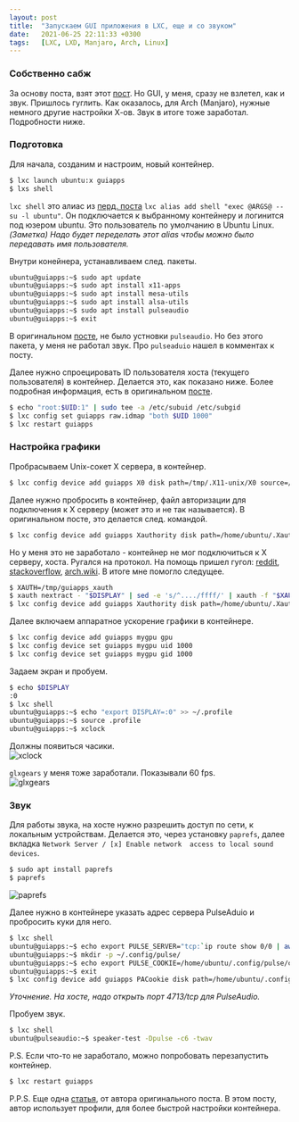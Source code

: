 ```yaml
---
layout: post
title:  "Запускаем GUI приложения в LXC, еще и со звуком"
date:   2021-06-25 22:11:33 +0300
tags:	[LXC, LXD, Manjaro, Arch, Linux]
---
```

### Собственно сабж

За основу поста, взят этот
[пост](https://blog.simos.info/how-to-run-graphics-accelerated-gui-apps-in-lxd-containers-on-your-ubuntu-desktop/).
Но GUI, у меня, сразу не взлетел, как и звук. Пришлось гуглить. Как оказалось,
для Arch (Manjaro), нужные немного другие настройки Х-ов. Звук в итоге тоже
заработал. Подробности ниже.

### Подготовка

Для начала, созданим и настроим, новый контейнер.
```sh
$ lxc launch ubuntu:x guiapps
$ lxs shell
```

`lxc shell` это алиас из [перд.
поста](https://dvg4000.github.io/some-notes/jekyll/github-pages/2021/04/19/lxd-lxc.html) `lxc alias add shell "exec @ARGS@ -- su -l
ubuntu"`. Он подключается к выбранному контейнеру и логинится под юзером ubuntu.
Это пользователь по умолчанию в Ubuntu Linux. *(Заметка) Надо будет переделать этот alias чтобы можно было передавать имя пользователя.*

Внутри конейнера, устанавливаем след. пакеты.
```sh
ubuntu@guiapps:~$ sudo apt update
ubuntu@guiapps:~$ sudo apt install x11-apps
ubuntu@guiapps:~$ sudo apt install mesa-utils
ubuntu@guiapps:~$ sudo apt install alsa-utils
ubuntu@guiapps:~$ sudo apt install pulseaudio
ubuntu@guiapps:~$ exit
```

В оригинальном [посте](https://blog.simos.info/how-to-run-graphics-accelerated-gui-apps-in-lxd-containers-on-your-ubuntu-desktop/), не было устновки `pulseaudio`. Но без этого пакета, у меня
не работал звук. Про `pulseaduio` нашел в комментах к посту. 

Далее нужно спроецировать ID пользователя хоста (текущего пользователя) в
контейнер. Делается это, как показано ниже. Более подробная информация, есть в
оригинальном
[посте](https://blog.simos.info/how-to-run-graphics-accelerated-gui-apps-in-lxd-containers-on-your-ubuntu-desktop/).

```sh
$ echo "root:$UID:1" | sudo tee -a /etc/subuid /etc/subgid
$ lxc config set guiapps raw.idmap "both $UID 1000"
$ lxc restart guiapps
```

### Настройка графики

Пробрасываем Unix-сокет X сервера, в контейнер.
```sh
$ lxc config device add guiapps X0 disk path=/tmp/.X11-unix/X0 source=/tmp/.X11-unix/X0
```

Далее нужно пробросить в контейнер, файл авторизации для подключения к Х
серверу (может это и не так называется). В оригинальном посте, это делается
след. командой.
```sh
$ lxc config device add guiapps Xauthority disk path=/home/ubuntu/.Xauthority source=${XAUTHORITY}
```

Но у меня это не заработало - контейнер не мог подключиться к X серверу, хоста.
Ругался на протокол. На помощь пришел гугол:
[reddit](https://www.reddit.com/r/archlinux/comments/c7b9yw/gui_apps_inside_of_lxd_containers/esrvb4y?utm_source=share&utm_medium=web2x&context=3),
[stackoverflow](https://stackoverflow.com/questions/16296753/can-you-run-gui-applications-in-a-linux-docker-container/25280523#25280523),
[arch.wiki](https://wiki.archlinux.org/title/Systemd-nspawn#Avoiding_xhost).
В итоге мне помогло следущее.
```sh
$ XAUTH=/tmp/guiapps_xauth
$ xauth nextract - "$DISPLAY" | sed -e 's/^..../ffff/' | xauth -f "$XAUTH" nmerge -
$ lxc config device add guiapps Xauthority disk path=/home/ubuntu/.Xauthority source=${XAUTH}
```

Далее включаем аппаратное ускорение графики в контейнере.
```sh
$ lxc config device add guiapps mygpu gpu
$ lxc config device set guiapps mygpu uid 1000
$ lxc config device set guiapps mygpu gid 1000
```

Задаем экран и пробуем.
```sh
$ echo $DISPLAY
:0
$ lxc shell
ubuntu@guiapps:~$ echo "export DISPLAY=:0" >> ~/.profile 
ubuntu@guiapps:~$ source .profile
ubuntu@guiapps:~$ xclock
```
Должны появиться часики.<br/>
![xclock](https://i2.wp.com/blog.simos.info/wp-content/uploads/2017/05/xclock.png?ssl=1)

`glxgears` у меня тоже заработали. Показывали 60 fps.<br/>
![glxgears](https://i1.wp.com/blog.simos.info/wp-content/uploads/2017/05/glxgears-container.png?ssl=1)

### Звук

Для работы звука, на хосте нужно разрешить доступ по сети, к локальным устройствам.
Делается это, через установку `paprefs`, далее вкладка `Network Server / [x] Enable network 
access to local sound devices`.
```sh
$ sudo apt install paprefs
$ paprefs
```

![paprefs](https://i2.wp.com/blog.simos.info/wp-content/uploads/2017/05/paprefs-network-access.png?resize=643%2C322&ssl=1)

Далее нужно в контейнере указать адрес сервера PulseAduio и пробросить куки для
него.
```sh
$ lxc shell
ubuntu@guiapps:~$ echo export PULSE_SERVER="tcp:`ip route show 0/0 | awk '{print $3}'`" >> ~/.profile
ubuntu@guiapps:~$ mkdir -p ~/.config/pulse/
ubuntu@guiapps:~$ echo export PULSE_COOKIE=/home/ubuntu/.config/pulse/cookie >> ~/.profile
ubuntu@guiapps:~$ exit
$ lxc config device add guiapps PACookie disk path=/home/ubuntu/.config/pulse/cookie source=/home/${USER}/.config/pulse/cookie
```
*Уточнение.
На хосте, надо открыть порт 4713/tcp для PulseAudio.*

Пробуем звук.
```sh
$ lxc shell
ubuntu@pulseaudio:~$ speaker-test -Dpulse -c6 -twav
```

P.S. Если что-то не заработало, можно попробовать перезапустить контейнер.
```sh
$ lxc restart guiapps
```

P.P.S. Еще одна
[статья](https://blog.simos.info/how-to-easily-run-graphics-accelerated-gui-apps-in-lxd-containers-on-your-ubuntu-desktop/), от автора оригинального поста. В этом посту, автор использует профили, для более быстрой настройки контейнера.
